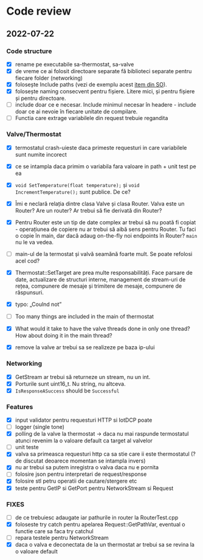 # Code review

## 2022-07-22

### Code structure

- [x] rename pe executabile sa-thermostat, sa-valve
- [x] de vreme ce ai folosit directoare separate fă biblioteci separate pentru fiecare folder (networking)
- [x] folosește Include paths (vezi de exemplu acest [item din SO](https://stackoverflow.com/questions/13703647/how-to-properly-add-include-directories-with-cmake)).
- [x] folosește naming consecvent pentru fișiere. Litere mici, și pentru fișiere și pentru directoare.
- [ ] include doar ce e necesar. Include minimul necesar în headere - include doar ce ai nevoie în fiecare unitate de compilare.
- [ ] Functia care extrage variabilele din request trebuie regandita

### Valve/Thermostat

- [x] termostatul crash-uieste daca primeste requesturi in care variabilele sunt numite incorect
- [x] ce se intampla daca primim o variabila fara valoare in path + unit test pe ea
- [x] `void SetTemperature(float temperature);` și `void IncrementTemperature();` sunt publice. De ce?
- [x] Îmi e neclară relația dintre clasa Valve și clasa Router. Valva este un Router? Are un router? Ar trebui să fie derivată din Router?
- [x] Pentru Router este un tip de date complex ar trebui să nu poată fi copiat - operațiunea de copiere nu ar trebui să aibă sens pentru Router. Tu faci o copie în main, dar dacă adaug on-the-fly noi endpoints în Router? `main` nu le va vedea.
- [ ] main-ul de la termostat și valvă seamănă foarte mult. Se poate refolosi acel cod?
- [x] Thermostat::SetTarget are prea multe responsabilități. Face parsare de date, actualizare de structuri interne, management de stream-uri de rețea, compunere de mesaje și trimitere de mesaje, compunere de răspunsuri.
- [x] typo: „Coulnd not”
- [ ] Too many things are included in the main of thermostat
- [x] What would it take to have the valve threads done in only one thread? How about doing it in the main thread?
- [x] remove la valve ar trebui sa se realizeze pe baza ip-ului


### Networking

- [x] GetStream ar trebui să returneze un stream, nu un int.
- [x] Porturile sunt uint16_t. Nu string, nu altceva.
- [x] `IsResponseASuccess` should be `Successful`

### Features

- [x] input validator pentru requesturi HTTP si IotDCP poate
- [ ] logger (single tone)
- [x] polling de la valve la thermostat -> daca nu mai raspunde termostatul atunci revenim la o valoare default ca target al valvelor
- [ ] unit teste
- [x] valva sa primeasca requesturi http ca sa stie care ii este thermostatul (? de discutat deoarece momentan se intampla invers)
- [x] nu ar trebui sa putem inregistra o valva daca nu e pornita
- [ ] folosire json pentru interpretari de request/response
- [x] folosire stl petru operatii de cautare/stergere etc
- [x] teste pentru GetIP si GetPort pentru NetworkStream si Request

### FIXES 

- [ ] de ce trebuiesc adaugate iar pathurile in router la RouterTest.cpp
- [x] foloseste try catch pentru apelarea Request::GetPathVar, eventual o functie care sa faca try catchul
- [ ] repara testele pentru NetworkStream
- [x] daca o valva e deconectata de la un thermostat ar trebui sa se revina la o valoare default